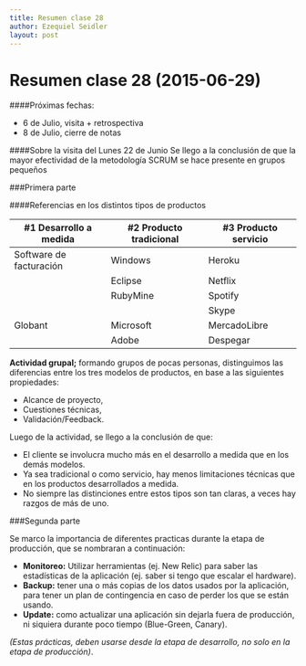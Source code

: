 ```yaml
---
title: Resumen clase 28
author: Ezequiel Seidler
layout: post
---
```

Resumen clase 28 (2015-06-29)
===============

####Próximas fechas:
 - 6 de Julio, visita + retrospectiva
 - 8 de Julio, cierre de notas
 

####Sobre la visita del Lunes 22 de Junio
Se llego a la conclusión de que la mayor efectividad de la metodología SCRUM se hace presente en grupos pequeños


###Primera parte

####Referencias en los distintos tipos de productos

| #1 Desarrollo a medida  | #2 Producto tradicional | #3 Producto servicio |
| ----------------------- | ----------------------- | -------------------- |
| Software de facturación | Windows                 | Heroku               |
|                         | Eclipse                 | Netflix              |
|                         | RubyMine                | Spotify              |
|                         |                         | Skype                |
| Globant                 | Microsoft               | MercadoLibre         |
|                         | Adobe                   | Despegar             |


__Actividad grupal;__ formando grupos de pocas personas, distinguimos las diferencias entre los tres modelos de productos, en base a las siguientes propiedades:

 - Alcance de proyecto,
 - Cuestiones técnicas,
 - Validación/Feedback.
 
Luego de la actividad, se llego a la conclusión de que:

 - El cliente se involucra mucho más en el desarrollo a medida que en los demás modelos.
 - Ya sea tradicional o como servicio, hay menos limitaciones técnicas que en los productos desarrollados a medida.
 - No siempre las distinciones entre estos tipos son tan claras, a veces hay razgos de más de uno.
 
 
###Segunda parte

Se marco la importancia de diferentes practicas durante la etapa de producción, que se nombraran a continuación:

 - __Monitoreo:__ Utilizar herramientas (ej. New Relic) para saber las estadísticas de la aplicación (ej. saber si tengo que escalar el hardware).
 - __Backup:__ tener una o más copias de los datos usados por la aplicación, para tener un plan de contingencia en caso de perder los que se están usando.
 - __Update:__ como actualizar una aplicación sin dejarla fuera de producción, ni siquiera durante poco tiempo (Blue-Green, Canary).
 
 _(Estas prácticas, deben usarse desde la etapa de desarrollo, no solo en la etapa de producción)_.
